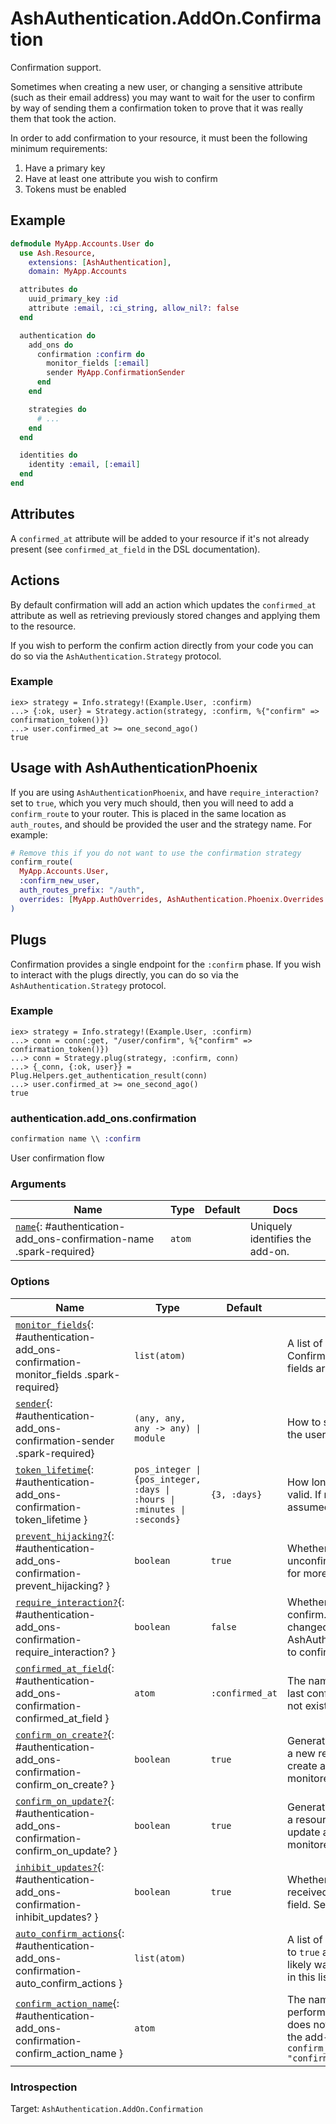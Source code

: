 <!--
This file was generated by Spark. Do not edit it by hand.
-->
# AshAuthentication.AddOn.Confirmation

Confirmation support.

Sometimes when creating a new user, or changing a sensitive attribute (such as
their email address) you may want to wait for the user to confirm by way of
sending them a confirmation token to prove that it was really them that took
the action.

In order to add confirmation to your resource, it must been the following
minimum requirements:

1. Have a primary key
2. Have at least one attribute you wish to confirm
3. Tokens must be enabled

## Example

```elixir
defmodule MyApp.Accounts.User do
  use Ash.Resource,
    extensions: [AshAuthentication],
    domain: MyApp.Accounts

  attributes do
    uuid_primary_key :id
    attribute :email, :ci_string, allow_nil?: false
  end

  authentication do
    add_ons do
      confirmation :confirm do
        monitor_fields [:email]
        sender MyApp.ConfirmationSender
      end
    end

    strategies do
      # ...
    end
  end

  identities do
    identity :email, [:email]
  end
end
```

## Attributes

A `confirmed_at` attribute will be added to your resource if it's not already
present (see `confirmed_at_field` in the DSL documentation).

## Actions

By default confirmation will add an action which updates the `confirmed_at`
attribute as well as retrieving previously stored changes and applying them to
the resource.

If you wish to perform the confirm action directly from your code you can do
so via the `AshAuthentication.Strategy` protocol.

### Example

    iex> strategy = Info.strategy!(Example.User, :confirm)
    ...> {:ok, user} = Strategy.action(strategy, :confirm, %{"confirm" => confirmation_token()})
    ...> user.confirmed_at >= one_second_ago()
    true

## Usage with AshAuthenticationPhoenix

If you are using `AshAuthenticationPhoenix`, and have `require_interaction?` set to `true`,
which you very much should, then you will need to add a `confirm_route` to your router. This
is placed in the same location as `auth_routes`, and should be provided the user and the
strategy name. For example:

```elixir
# Remove this if you do not want to use the confirmation strategy
confirm_route(
  MyApp.Accounts.User,
  :confirm_new_user,
  auth_routes_prefix: "/auth",
  overrides: [MyApp.AuthOverrides, AshAuthentication.Phoenix.Overrides.Default]
)
```

## Plugs

Confirmation provides a single endpoint for the `:confirm` phase.  If you wish
to interact with the plugs directly, you can do so via the
`AshAuthentication.Strategy` protocol.

### Example

    iex> strategy = Info.strategy!(Example.User, :confirm)
    ...> conn = conn(:get, "/user/confirm", %{"confirm" => confirmation_token()})
    ...> conn = Strategy.plug(strategy, :confirm, conn)
    ...> {_conn, {:ok, user}} = Plug.Helpers.get_authentication_result(conn)
    ...> user.confirmed_at >= one_second_ago()
    true



### authentication.add_ons.confirmation
```elixir
confirmation name \\ :confirm
```


User confirmation flow





### Arguments

| Name | Type | Default | Docs |
|------|------|---------|------|
| [`name`](#authentication-add_ons-confirmation-name){: #authentication-add_ons-confirmation-name .spark-required} | `atom` |  | Uniquely identifies the add-on. |
### Options

| Name | Type | Default | Docs |
|------|------|---------|------|
| [`monitor_fields`](#authentication-add_ons-confirmation-monitor_fields){: #authentication-add_ons-confirmation-monitor_fields .spark-required} | `list(atom)` |  | A list of fields to monitor for changes. Confirmation will be sent when one of these fields are changed. |
| [`sender`](#authentication-add_ons-confirmation-sender){: #authentication-add_ons-confirmation-sender .spark-required} | `(any, any, any -> any) \| module` |  | How to send the confirmation instructions to the user. |
| [`token_lifetime`](#authentication-add_ons-confirmation-token_lifetime){: #authentication-add_ons-confirmation-token_lifetime } | `pos_integer \| {pos_integer, :days \| :hours \| :minutes \| :seconds}` | `{3, :days}` | How long should the confirmation token be valid.  If no unit is provided, then hours is assumed. |
| [`prevent_hijacking?`](#authentication-add_ons-confirmation-prevent_hijacking?){: #authentication-add_ons-confirmation-prevent_hijacking? } | `boolean` | `true` | Whether or not to prevent upserts over unconfirmed uers. See [the confirmation guide](/documentation/topics/confirmation.md) for more. |
| [`require_interaction?`](#authentication-add_ons-confirmation-require_interaction?){: #authentication-add_ons-confirmation-require_interaction? } | `boolean` | `false` | Whether or not to require user interaction to confirm. If true, the confirmation URLs are changed to a `POST` request, and AshAuthenticationPhoenix will show a button to confirm when the page is visited |
| [`confirmed_at_field`](#authentication-add_ons-confirmation-confirmed_at_field){: #authentication-add_ons-confirmation-confirmed_at_field } | `atom` | `:confirmed_at` | The name of the field to store the time that the last confirmation took place. Created if it does not exist. |
| [`confirm_on_create?`](#authentication-add_ons-confirmation-confirm_on_create?){: #authentication-add_ons-confirmation-confirm_on_create? } | `boolean` | `true` | Generate and send a confirmation token when a new resource is created. Triggers when a create action is executed _and_ one of the monitored fields is being set. |
| [`confirm_on_update?`](#authentication-add_ons-confirmation-confirm_on_update?){: #authentication-add_ons-confirmation-confirm_on_update? } | `boolean` | `true` | Generate and send a confirmation token when a resource is changed.  Triggers when an update action is executed _and_ one of the monitored fields is being set. |
| [`inhibit_updates?`](#authentication-add_ons-confirmation-inhibit_updates?){: #authentication-add_ons-confirmation-inhibit_updates? } | `boolean` | `true` | Whether or not to wait until confirmation is received before actually changing a monitored field. See [the confirmation guide](/documentation/topics/confirmation.md) for more. |
| [`auto_confirm_actions`](#authentication-add_ons-confirmation-auto_confirm_actions){: #authentication-add_ons-confirmation-auto_confirm_actions } | `list(atom)` |  | A list of actions that should set confirmed_at to `true` automatically. For example, you would likely want to place `:sign_in_with_magic_link` in this list if using magic link. |
| [`confirm_action_name`](#authentication-add_ons-confirmation-confirm_action_name){: #authentication-add_ons-confirmation-confirm_action_name } | `atom` |  | The name of the action to use when performing confirmation. Will be created if it does not already exist. Defaults to `:confirm` if the add-on name is `:confirm`, otherwise `confirm_<String.trim_leading(strategy_name, "confirm_")>` |





### Introspection

Target: `AshAuthentication.AddOn.Confirmation`



<style type="text/css">.spark-required::after { content: "*"; color: red !important; }</style>
